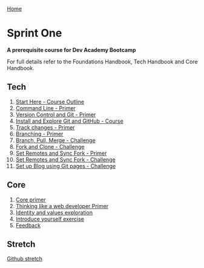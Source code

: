 [Home](../README.md)

# Sprint One

__A prerequisite course for Dev Academy Bootcamp__

For full details refer to the Foundations Handbook, Tech Handbook and Core Handbook.




## Tech
1. [Start Here - Course Outline](/resources/course-outline.md)
2. [Command Line - Primer](command-line-primer.md)  
3. [Version Control and Git - Primer](git-version-control-primer.md)  
4. [Install and Explore Git and GitHub - Course](git-install-and-exploration-course.md)  
5. [Track changes - Primer](git-track-changes-primer.md)  
6. [Branching - Primer](git-branch-primer.md)  
7. [Branch, Pull, Merge - Challenge](git-branching-challenge.md)  
8. [Fork and Clone - Challenge](git-github-fork-clone-challenge.md)  
9. [Set Remotes and Sync Fork - Primer](git-remote-fork-merge-primer.md)  
10. [Set Remotes and Sync Fork - Challenge](git-remote-sync-fork-challenge.md)  
11. [Set up Blog using Git pages - Challenge](git-new-repo-github-pages-blog.md)  



## Core
1. [Core primer](core-primer.md)  
2. [Thinking like a web developer Primer](think-like-a-programmer-primer.md)  
3. [Identity and values exploration](core-identity-and-values.md)  
4. [Introduce yourself exercise](core-introduce-yourself.md)  
5. [Feedback](../feedback.md)  

## Stretch
[Github stretch](git-stretch-error-msgs.md)  
